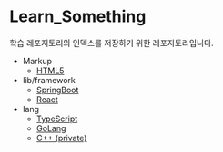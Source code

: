 # Learn_Something
학습 레포지토리의 인덱스를 저장하기 위한 레포지토리입니다.

- Markup
  - [HTML5](https://github.com/minsoo0715/Learn_HTML5)
- lib/framework
  - [SpringBoot](https://github.com/minsoo0715/Learn_SpringBoot)
  - [React](https://github.com/minsoo0715/Learn_React)
- lang
  - [TypeScript](https://github.com/minsoo0715/Learn_TypeScript)
  - [GoLang](https://github.com/minsoo0715/Learn_Golang)
  - [C++ (private)](https://github.com/minsoo0715/Learn_CPP)

